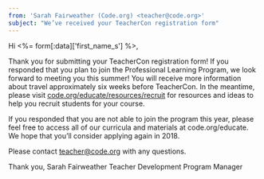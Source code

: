 ```yaml
---
from: 'Sarah Fairweather (Code.org) <teacher@code.org>'  
subject: "We’ve received your TeacherCon registration form"
---
```

Hi <%= form[:data]['first_name_s'] %>,

Thank you for submitting your TeacherCon registration form! If you responded that you plan to 
join the Professional Learning Program, we look forward to meeting you this summer! You will 
receive more information about travel approximately six weeks before TeacherCon. In the 
meantime, please visit [code.org/educate/resources/recruit](code.org/educate/resources/recruit) 
for resources and ideas to help you recruit students for your course.

If you responded that you are not able to join the program this year, please feel free to 
access all of our curricula and materials at code.org/educate. We hope that you’ll consider 
applying again in 2018.

Please contact [teacher@code.org](mailto:teacher@code.org) with any questions. 

Thank you,
Sarah Fairweather
Teacher Development Program Manager
